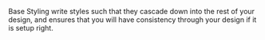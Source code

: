 Base Styling
write styles such that they cascade down into the rest of your design, and ensures that you will have consistency through your design if it is setup right.
